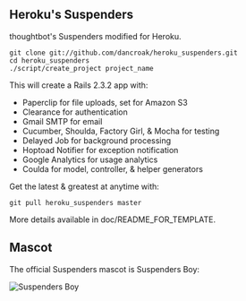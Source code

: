 Heroku's Suspenders
-------------------

thoughtbot's Suspenders modified for Heroku.

    git clone git://github.com/dancroak/heroku_suspenders.git
    cd heroku_suspenders
    ./script/create_project project_name

This will create a Rails 2.3.2 app with:

* Paperclip for file uploads, set for Amazon S3
* Clearance for authentication
* Gmail SMTP for email
* Cucumber, Shoulda, Factory Girl, & Mocha for testing
* Delayed Job for background processing
* Hoptoad Notifier for exception notification
* Google Analytics for usage analytics
* Coulda for model, controller, & helper generators

Get the latest & greatest at anytime with:

    git pull heroku_suspenders master

More details available in doc/README_FOR_TEMPLATE.

Mascot
------

The official Suspenders mascot is Suspenders Boy:

![Suspenders Boy](http://media.tumblr.com/1TEAMALpseh5xzf0Jt6bcwSMo1_400.png)

